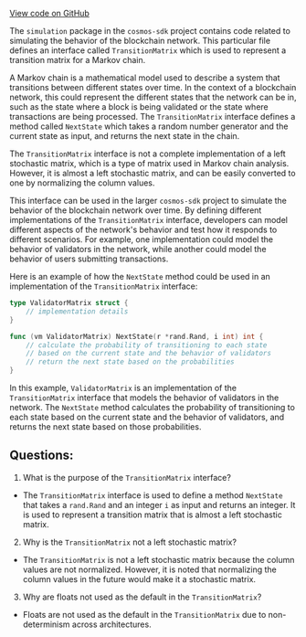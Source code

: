 [View code on GitHub](https://github.com/cosmos/cosmos-sdk/blob/main/types/simulation/transition_matrix.go)

The `simulation` package in the `cosmos-sdk` project contains code related to simulating the behavior of the blockchain network. This particular file defines an interface called `TransitionMatrix` which is used to represent a transition matrix for a Markov chain. 

A Markov chain is a mathematical model used to describe a system that transitions between different states over time. In the context of a blockchain network, this could represent the different states that the network can be in, such as the state where a block is being validated or the state where transactions are being processed. The `TransitionMatrix` interface defines a method called `NextState` which takes a random number generator and the current state as input, and returns the next state in the chain. 

The `TransitionMatrix` interface is not a complete implementation of a left stochastic matrix, which is a type of matrix used in Markov chain analysis. However, it is almost a left stochastic matrix, and can be easily converted to one by normalizing the column values. 

This interface can be used in the larger `cosmos-sdk` project to simulate the behavior of the blockchain network over time. By defining different implementations of the `TransitionMatrix` interface, developers can model different aspects of the network's behavior and test how it responds to different scenarios. For example, one implementation could model the behavior of validators in the network, while another could model the behavior of users submitting transactions. 

Here is an example of how the `NextState` method could be used in an implementation of the `TransitionMatrix` interface:

```go
type ValidatorMatrix struct {
    // implementation details
}

func (vm ValidatorMatrix) NextState(r *rand.Rand, i int) int {
    // calculate the probability of transitioning to each state
    // based on the current state and the behavior of validators
    // return the next state based on the probabilities
}
```

In this example, `ValidatorMatrix` is an implementation of the `TransitionMatrix` interface that models the behavior of validators in the network. The `NextState` method calculates the probability of transitioning to each state based on the current state and the behavior of validators, and returns the next state based on those probabilities.
## Questions: 
 1. What is the purpose of the `TransitionMatrix` interface?
- The `TransitionMatrix` interface is used to define a method `NextState` that takes a `rand.Rand` and an integer `i` as input and returns an integer. It is used to represent a transition matrix that is almost a left stochastic matrix.

2. Why is the `TransitionMatrix` not a left stochastic matrix?
- The `TransitionMatrix` is not a left stochastic matrix because the column values are not normalized. However, it is noted that normalizing the column values in the future would make it a stochastic matrix.

3. Why are floats not used as the default in the `TransitionMatrix`?
- Floats are not used as the default in the `TransitionMatrix` due to non-determinism across architectures.